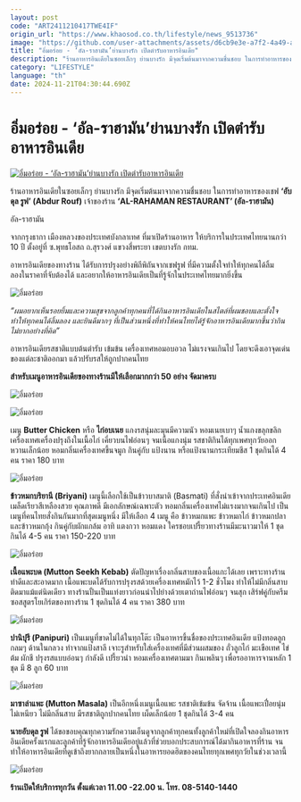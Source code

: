 ```yaml
---
layout: post
code: "ART2411210417TWE4IF"
origin_url: "https://www.khaosod.co.th/lifestyle/news_9513736"
image: "https://github.com/user-attachments/assets/d6cb9e3e-a7f2-4a49-aed0-300ae8120744"
title: "อิ่มอร่อย - ‘อัล-ราฮามัน’ย่านบางรัก เปิดตำรับอาหารอินเดีย"
description: "ร้านอาหารอินเดียในซอยเล็กๆ ย่านบางรัก มีจุดเริ่มต้นมาจากความชื่นชอบ ในการทำอาหารของเชฟ ‘อับดุล รูฟ’ (Abdur Rouf) เจ้าของร้าน ‘AL-RAHAMAN RESTAURANT’"
category: "LIFESTYLE"
language: "th"
date: 2024-11-21T04:30:44.690Z
---
```


# อิ่มอร่อย - ‘อัล-ราฮามัน’ย่านบางรัก เปิดตำรับอาหารอินเดีย

[![อิ่มอร่อย - ‘อัล-ราฮามัน’ย่านบางรัก เปิดตำรับอาหารอินเดีย](https://www.khaosod.co.th/wpapp/uploads/2024/11/ปก-อิ่มอร่อย-2.jpg "อิ่มอร่อย - ‘อัล-ราฮามัน’ย่านบางรัก เปิดตำรับอาหารอินเดีย")](https://www.khaosod.co.th/wpapp/uploads/2024/11/ปก-อิ่มอร่อย-2.jpg)

ร้านอาหารอินเดียในซอยเล็กๆ ย่านบางรัก มีจุดเริ่มต้นมาจากความชื่นชอบ ในการทำอาหารของเชฟ **‘อับดุล รูฟ’ (Abdur Rouf)** เจ้าของร้าน **‘AL-RAHAMAN RESTAURANT’ (อัล-ราฮามัน)**

อัล-ราฮามัน

จากกรุงธากา เมืองหลวงของประเทศบังกลาเทศ ที่มาเปิดร้านอาหาร ให้บริการในประเทศไทยนานกว่า 10 ปี ตั้งอยู่ที่ ซ.พุทธโอสถ ถ.สุรวงศ์ แขวงสี่พระยา เขตบางรัก กทม.

อาหารอินเดียของทางร้าน ได้รับการปรุงอย่างพิถีพิถันจากเชฟรูฟ ที่มีความตั้งใจทำให้ทุกคนได้ลิ้มลองในราคาที่จับต้องได้ และอยากให้อาหารอินเดียเป็นที่รู้จักในประเทศไทยมากยิ่งขึ้น

![อิ่มอร่อย](https://www.khaosod.co.th/wpapp/uploads/2024/11/e01-696x522.jpg)

_“ผมอยากเห็นรอยยิ้มและความสุขจากลูกค้าทุกคนที่ได้กินอาหารอินเดียในสไตล์ที่ผมชอบและตั้งใจทำให้ทุกคนได้ลิ้มลอง และยินดีมากๆ ที่เป็นส่วนหนึ่งที่ทำให้คนไทยได้รู้จักอาหารอินเดียมากขึ้นว่ากินไม่ยากอย่างที่คิด”_



อาหารอินเดียรสชาติแบบต้นตำรับ เข้มข้น เครื่องเทศหอมอบอวล ไม่แรงจนเกินไป โดยจะดึงเอาจุดเด่นของแต่ละชาติออกมา แล้วปรับรสให้ถูกปากคนไทย

**สำหรับเมนูอาหารอินเดียของทางร้านมีให้เลือกมากกว่า 50 อย่าง จัดมาครบ**

![อิ่มอร่อย](https://www.khaosod.co.th/wpapp/uploads/2024/11/e02-696x522.jpg)

![อิ่มอร่อย](https://www.khaosod.co.th/wpapp/uploads/2024/11/e07-696x522.jpg)

เมนู **Butter Chicken** หรือ **ไก่อบเนย** แกงรสนุ่มละมุนมีความนัว หอมเนยเบาๆ น้ำแกงขลุกขลิก เครื่องเทศเครื่องปรุงถึงในเนื้อไก่ เคี่ยวบนไฟอ่อนๆ จนเนื้อแกงนุ่ม รสชาติกินได้ทุกเพศทุกวัยออกหวานเล็กน้อย หอมกลิ่นเครื่องเทศขึ้นจมูก กินคู่กับ แป้งนาน หรือแป้งนานกระเทียมชีส 1 ชุดกินได้ 4 คน ราคา 180 บาท

![อิ่มอร่อย](https://www.khaosod.co.th/wpapp/uploads/2024/11/e05-696x522.jpg)

**ข้าวหมกบริยานี (Briyani)** เมนูนี้เลือกใช้เป็นข้าวบาสมาติ (Basmati) ที่สั่งนำเข้าจากประเทศอินเดีย เมล็ดเรียวสีเหลืองสวย คุณภาพดี มีเอกลักษณ์เฉพาะตัว หอมกลิ่นเครื่องเทศไม่แรงมากจนเกินไป เป็นเมนูที่คนไทยสั่งกินกันมากที่สุดเมนูหนึ่ง มีให้เลือก 4 เมนู คือ ข้าวหมกแพะ ข้าวหมกไก่ ข้าวหมกปลา และข้าวหมกกุ้ง กินคู่กับผักแกล้ม อาทิ แตงกวา หอมแดง ใครชอบเปรี้ยวทางร้านมีมะนาวมาให้ 1 ชุด กินได้ 4-5 คน ราคา 150-220 บาท

![อิ่มอร่อย](https://www.khaosod.co.th/wpapp/uploads/2024/11/e06-696x522.jpg)

**เนื้อแพะบด (Mutton Seekh Kebab)** ตัดปัญหาเรื่องกลิ่นสาบของเนื้อแกะได้เลย เพราะทางร้านทำดีและสะอาดมาก เนื้อแพะบดได้รับการปรุงรสด้วยเครื่องเทศหมักไว้ 1-2 ชั่วโมง ทำให้ไม่มีกลิ่นสาบติดมาแม้แต่นิดเดียว ทางร้านปั้นเป็นแท่งยาวก่อนนำไปย่างด้วยเตาถ่านไฟอ่อนๆ จนสุก เสิร์ฟคู่กับครีมซอสสูตรโยเกิร์ตของทางร้าน 1 ชุดกินได้ 4 คน ราคา 380 บาท

![อิ่มอร่อย](https://www.khaosod.co.th/wpapp/uploads/2024/11/e03-696x522.jpg)

**ปานิปุรี (Panipuri)** เป็นเมนูที่ขาดไม่ได้ในทุกโต๊ะ เป็นอาหารขึ้นชื่อของประเทศอินเดีย แป้งทอดลูกกลมๆ ด้านในกลวง ทำจากแป้งสาลี เจาะรูสำหรับใส่เครื่องเทศที่มีส่วนผสมของ ถั่วลูกไก่ มะเขือเทศ ไข่ต้ม ผักชี ปรุงรสแบบอ่อนๆ กำลังดี เปรี้ยวนำ หอมเครื่องเทศตามมา กินเพลินๆ เพื่อรออาหารจานหลัก 1 ชุด มี 8 ลูก 60 บาท

![อิ่มอร่อย](https://www.khaosod.co.th/wpapp/uploads/2024/11/e04-696x479.jpg)

**มาซาล่าแพะ (Mutton Masala)** เป็นอีกหนึ่งเมนูเนื้อแพะ รสชาติเข้มข้น จัดจ้าน เนื้อแพะเปื่อยนุ่ม ไม่เหนียว ไม่มีกลิ่นสาบ มีรสชาติถูกปากคนไทย เผ็ดเล็กน้อย 1 ชุดกินได้ 3-4 คน

**นายอับดุล รูฟ** ได้ขอขอบคุณทุกความรักความเอ็นดูจากลูกค้าทุกคนทั้งลูกค้าใหม่ที่เปิดใจลองกินอาหารอินเดียครั้งแรกและลูกค้าที่รู้จักอาหารอินเดียอยู่แล้วที่ช่วยบอกประสบการณ์ได้มากินอาหารที่ร้าน จนทำให้อาหารอินเดียที่ดูเข้าถึงยากกลายเป็นหนึ่งในอาหารยอดฮิตของคนไทยทุกเพศทุกวัยในช่วงเวลานี้

![อิ่มอร่อย](https://www.khaosod.co.th/wpapp/uploads/2024/11/e09-696x522.jpg)

**ร้านเปิดให้บริการทุกวัน ตั้งแต่เวลา 11.00 -22.00 น. โทร. 08-5140-1440**